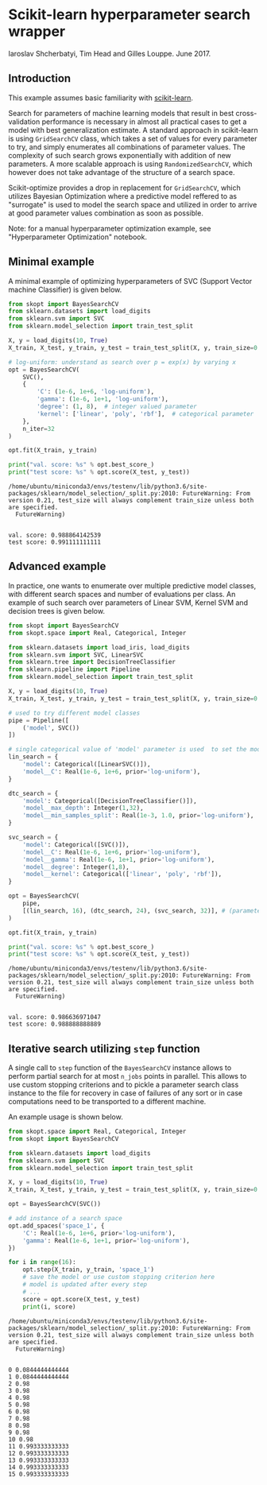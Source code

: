 
# Scikit-learn hyperparameter search wrapper

Iaroslav Shcherbatyi, Tim Head and Gilles Louppe. June 2017.

## Introduction

This example assumes basic familiarity with [scikit-learn](http://scikit-learn.org/stable/index.html). 

Search for parameters of machine learning models that result in best cross-validation performance is necessary in almost all practical cases to get a model with best generalization estimate. A standard approach in scikit-learn is using `GridSearchCV` class, which takes a set of values for every parameter to try, and simply enumerates all combinations of parameter values. The complexity of such search grows exponentially with addition of new parameters. A more scalable approach is using `RandomizedSearchCV`, which however does not take advantage of the structure of a search space.

Scikit-optimize provides a drop in replacement for `GridSearchCV`, which utilizes Bayesian Optimization where a predictive model reffered to as "surrogate" is used to model the search space and utilized in order to arrive at good parameter values combination as soon as possible.

Note: for a manual hyperparameter optimization example, see "Hyperparameter Optimization" notebook.

## Minimal example
 
A minimal example of optimizing hyperparameters of SVC (Support Vector machine Classifier) is given below.



```python
from skopt import BayesSearchCV
from sklearn.datasets import load_digits
from sklearn.svm import SVC
from sklearn.model_selection import train_test_split

X, y = load_digits(10, True)
X_train, X_test, y_train, y_test = train_test_split(X, y, train_size=0.75, random_state=0)

# log-uniform: understand as search over p = exp(x) by varying x
opt = BayesSearchCV(
    SVC(),
    {
        'C': (1e-6, 1e+6, 'log-uniform'),  
        'gamma': (1e-6, 1e+1, 'log-uniform'),
        'degree': (1, 8),  # integer valued parameter
        'kernel': ['linear', 'poly', 'rbf'],  # categorical parameter
    },
    n_iter=32
)

opt.fit(X_train, y_train)

print("val. score: %s" % opt.best_score_)
print("test score: %s" % opt.score(X_test, y_test))
```

    /home/ubuntu/miniconda3/envs/testenv/lib/python3.6/site-packages/sklearn/model_selection/_split.py:2010: FutureWarning: From version 0.21, test_size will always complement train_size unless both are specified.
      FutureWarning)


    val. score: 0.988864142539
    test score: 0.991111111111


## Advanced example 

In practice, one wants to enumerate over multiple predictive model classes, with different search spaces and number of evaluations per class. An example of such search over parameters of Linear SVM, Kernel SVM and decision trees is given below. 


```python
from skopt import BayesSearchCV
from skopt.space import Real, Categorical, Integer

from sklearn.datasets import load_iris, load_digits
from sklearn.svm import SVC, LinearSVC
from sklearn.tree import DecisionTreeClassifier
from sklearn.pipeline import Pipeline
from sklearn.model_selection import train_test_split

X, y = load_digits(10, True)
X_train, X_test, y_train, y_test = train_test_split(X, y, train_size=0.75, random_state=0)

# used to try different model classes
pipe = Pipeline([
    ('model', SVC())
])

# single categorical value of 'model' parameter is used  to set the model class
lin_search = {
    'model': Categorical([LinearSVC()]),
    'model__C': Real(1e-6, 1e+6, prior='log-uniform'),
}

dtc_search = {
    'model': Categorical([DecisionTreeClassifier()]),
    'model__max_depth': Integer(1,32),
    'model__min_samples_split': Real(1e-3, 1.0, prior='log-uniform'),
}

svc_search = {
    'model': Categorical([SVC()]),
    'model__C': Real(1e-6, 1e+6, prior='log-uniform'),
    'model__gamma': Real(1e-6, 1e+1, prior='log-uniform'),
    'model__degree': Integer(1,8),
    'model__kernel': Categorical(['linear', 'poly', 'rbf']),
}

opt = BayesSearchCV(
    pipe,
    [(lin_search, 16), (dtc_search, 24), (svc_search, 32)], # (parameter space, # of evaluations)
)

opt.fit(X_train, y_train)

print("val. score: %s" % opt.best_score_)
print("test score: %s" % opt.score(X_test, y_test))
```

    /home/ubuntu/miniconda3/envs/testenv/lib/python3.6/site-packages/sklearn/model_selection/_split.py:2010: FutureWarning: From version 0.21, test_size will always complement train_size unless both are specified.
      FutureWarning)


    val. score: 0.986636971047
    test score: 0.988888888889


## Iterative search utilizing `step` function

A single call to `step` function of the `BayesSearchCV` instance allows to perform partial search for at most `n_jobs` points in parallel. This allows to use custom stopping criterions and to pickle a parameter search class instance to the file for recovery in case of failures of any sort or in case computations need to be transported to a different machine. 

An example usage is shown below. 


```python
from skopt.space import Real, Categorical, Integer
from skopt import BayesSearchCV

from sklearn.datasets import load_digits
from sklearn.svm import SVC
from sklearn.model_selection import train_test_split

X, y = load_digits(10, True)
X_train, X_test, y_train, y_test = train_test_split(X, y, train_size=0.75, random_state=0)

opt = BayesSearchCV(SVC())

# add instance of a search space 
opt.add_spaces('space_1', {
    'C': Real(1e-6, 1e+6, prior='log-uniform'),
    'gamma': Real(1e-6, 1e+1, prior='log-uniform'),
})

for i in range(16):
    opt.step(X_train, y_train, 'space_1')
    # save the model or use custom stopping criterion here
    # model is updated after every step
    # ...
    score = opt.score(X_test, y_test)
    print(i, score)
```

    /home/ubuntu/miniconda3/envs/testenv/lib/python3.6/site-packages/sklearn/model_selection/_split.py:2010: FutureWarning: From version 0.21, test_size will always complement train_size unless both are specified.
      FutureWarning)


    0 0.0844444444444
    1 0.0844444444444
    2 0.98
    3 0.98
    4 0.98
    5 0.98
    6 0.98
    7 0.98
    8 0.98
    9 0.98
    10 0.98
    11 0.993333333333
    12 0.993333333333
    13 0.993333333333
    14 0.993333333333
    15 0.993333333333

